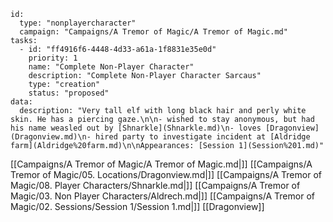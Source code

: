 
```RpgManager4
id: 
  type: "nonplayercharacter"
  campaign: "Campaigns/A Tremor of Magic/A Tremor of Magic.md"
tasks: 
  - id: "ff4916f6-4448-4d33-a61a-1f8831e35e0d"
    priority: 1
    name: "Complete Non-Player Character"
    description: "Complete Non-Player Character Sarcaus"
    type: "creation"
    status: "proposed"
data: 
  description: "Very tall elf with long black hair and perly white skin. He has a piercing gaze.\n\n- wished to stay anonymous, but had his name weasled out by [Shnarkle](Shnarkle.md)\n- loves [Dragonview](Dragonview.md)\n- hired party to investigate incident at [Aldridge farm](Aldridge%20farm.md)\n\nAppearances: [Session 1](Session%201.md)"
```

[[Campaigns/A Tremor of Magic/A Tremor of Magic.md|]]
[[Campaigns/A Tremor of Magic/05. Locations/Dragonview.md|]]
[[Campaigns/A Tremor of Magic/08. Player Characters/Shnarkle.md|]]
[[Campaigns/A Tremor of Magic/03. Non Player Characters/Aldrech.md|]]
[[Campaigns/A Tremor of Magic/02. Sessions/Session 1/Session 1.md|]]
[[Dragonview]]